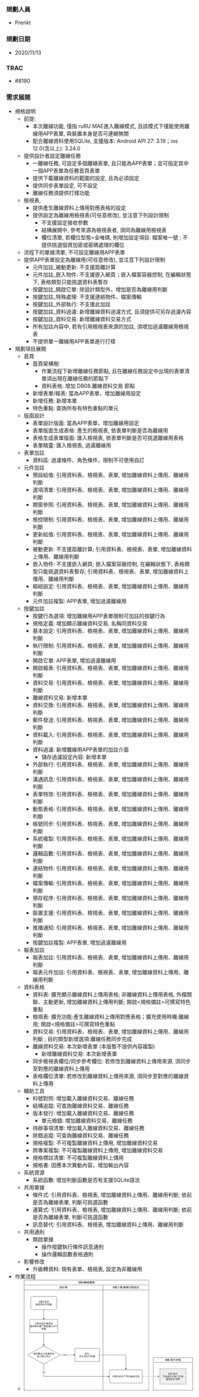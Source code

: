 ### <div id="user">規劃人員</div>
* Prenkt

### <div id="updatedate">規劃日期</div>
* 2020/11/13

### <div id="trac">TRAC</div>
* #8190

### <div id="requirement">需求展開</div>
* 規格說明
    * 前提:
        * 本次離線功能, 僅指 ruRU MAE進入離線模式, 且該模式下僅能使用離線用APP表單, 與裝置本身是否可連網無關
        * 配合離線資料使用SQLite, 支援版本: Android API 27: 3.19；ios 12.0(含以上): 3.24.0
    * 提供設計者設定離線任務
        * 一離線任務, 可設定多個離線表單, 且只能為APP表單；並可指定其中一個APP表單為任務首頁表單
        * 提供下載離線資料的範圍的設定, 且為必須設定
        * 提供同步表單設定, 可不設定
        * 離線任務須提供打樣功能
    * 檢視表,
        * 提供產生離線資料上傳用對應表格的設定
        * 提供設定為離線用檢視表(可任意修改), 並注意下列設計限制
            * 不支援設定接收參數
            * 結構展開中, 參考來源為檢視表者, 須同為離線用檢視表
            * 欄位清單, 若欄位型態=全唯碼, 則增加設定項目: 檔案唯一號 ; 不提供挑選個資加密或密碼處理的欄位
    * 流程下的單據清單, 不可設定離線用APP表單
    * 提供APP表單設定為離線用(可任意修改), 並注意下列設計限制
        * 元件加註_被動更新: 不支援距離計算
        * 元件加註_嵌入物件: 不支援嵌入網頁；嵌入檔案容器控制, 在編輯狀態下, 表格類型只能挑選資料表暫存
        * 按鍵加註_開啟它單: 除設計類型外，增加是否為離線用判斷
        * 按鍵加註_特殊處理: 不支援連結物件、檔案傳輸
        * 按鍵加註_外部執行: 不支援此加註
        * 按鍵加註_資料過濾: 新增離線資料過濾方式, 且須提供可另存過濾內容
        * 按鍵加註_資料交易: 新增離線資料交易方式
        * 所有加註內容中, 若有引用檢視表來源的加註, 須增加過濾離線用檢視表
        * 不提供單一離線用APP表單進行打樣
* 規劃項目展開
    * 首頁
        * 首頁架構樹: 
            * 作業流程下新增離線任務節點, 且在離線任務設定中出現的表單清單須出現在離線任務的節點下
            * 資料表格: 增加 DB08.離線資料交易 節點
        * 新增表單/報表: 當為APP表單，增加離線用設定
        * 新增任務: 新增本單
        * 特色重點: 查詢所有有特色重點的單元
    * 版面設計
        * 表單設計版面: 當為APP表單，增加離線用設定
        * 表單版面生成表格: 產生的檢視表, 依表單判斷是否為離線用
        * 表格生成表單版面: 匯入檢視表, 依表單判斷是否可挑選離線用表格
        * 表單精靈: 匯入檢視表, 過濾離線用
    * 表單加註
        * 資料區: 過濾條件、角色條件，限制不可使用自訂
    * 元件加註
        * 預設給值: 引用資料表、檢視表、表單, 增加離線資料上傳用、離線用判斷
        * 選項清單: 引用資料表、檢視表、表單, 增加離線資料上傳用、離線用判斷
        * 開窗參照: 引用資料表、檢視表、表單, 增加離線資料上傳用、離線用判斷
        * 檢控限制: 引用資料表、檢視表、表單, 增加離線資料上傳用、離線用判斷
        * 更新給值: 引用資料表、檢視表、表單, 增加離線資料上傳用、離線用判斷
        * 被動更新: 不支援距離計算; 引用資料表、檢視表、表單, 增加離線資料上傳用、離線用判斷
        * 嵌入物件: 不支援嵌入網頁; 嵌入檔案容器控制, 在編輯狀態下, 表格類型只能挑選資料表暫存; 引用資料表、檢視表、表單, 增加離線資料上傳用、離線用判斷
        * 樞紐設定: 引用資料表、檢視表、表單, 增加離線資料上傳用、離線用判斷
        * 元件加註複製: APP表單, 增加過濾離線用
    * 按鍵加註
        * 按鍵行為選項: 增加離線用APP表單限制可加註的按鍵行為
        * 規格定義: 增加顯示離線資料交易, 名稱同資料交易
        * 基本設定: 引用資料表、檢視表、表單, 增加離線資料上傳用、離線用判斷
        * 執行限制: 引用資料表、檢視表、表單, 增加離線資料上傳用、離線用判斷
        * 開啟它單: APP表單, 增加過濾離線用
        * 開啟報表: 引用資料表、檢視表、表單, 增加離線資料上傳用、離線用判斷
        * 資料交易: 引用資料表、檢視表、表單, 增加離線資料上傳用、離線用判斷
        * 離線資料交易: 新增本單
        * 資料交換: 引用資料表、檢視表、表單, 增加離線資料上傳用、離線用判斷
        * 郵件發送: 引用資料表、檢視表、表單, 增加離線資料上傳用、離線用判斷
        * 資料載入: 引用資料表、檢視表、表單, 增加離線資料上傳用、離線用判斷
        * 資料過濾: 新增離線用APP表單的加註介面
            * 儲存過濾設定內容: 新增本單
        * 外部執行: 引用資料表、檢視表、表單, 增加離線資料上傳用、離線用判斷
        * 溝通訊息: 引用資料表、檢視表、表單, 增加離線資料上傳用、離線用判斷
        * 表單特效: 引用資料表、檢視表、表單, 增加離線資料上傳用、離線用判斷
        * 動態表格: 引用資料表、檢視表、表單, 增加離線資料上傳用、離線用判斷
        * 帳號同步: 引用資料表、檢視表、表單, 增加離線資料上傳用、離線用判斷
        * 系統複製: 引用資料表、檢視表、表單, 增加離線資料上傳用、離線用判斷
        * 邏輯函數: 引用資料表、檢視表、表單, 增加離線資料上傳用、離線用判斷
        * 連結物件: 引用資料表、檢視表、表單, 增加離線資料上傳用、離線用判斷
        * 檔案傳輸: 引用資料表、檢視表、表單, 增加離線資料上傳用、離線用判斷
        * 預存程序: 引用資料表、檢視表、表單, 增加離線資料上傳用、離線用判斷
        * 裝置支援: 引用資料表、檢視表、表單, 增加離線資料上傳用、離線用判斷
        * 推播通知: 引用資料表、檢視表、表單, 增加離線資料上傳用、離線用判斷
        * 按鍵加註複製: APP表單, 增加過濾離線用
    * 報表加註
        * 報表加註: 引用資料表、檢視表、表單, 增加離線資料上傳用、離線用判斷
        * 報表元件加註: 引用資料表、檢視表、表單, 增加離線資料上傳用、離線用判斷
    * 資料表格
        * 資料表: 擴充顯示離線資料上傳用表格; 非離線資料上傳用表格, 外檔關聯、主動更新, 增加離線資料上傳用判斷; 開啟<規格備註>可撰寫特色重點
        * 檢視表: 擴充功能:產生離線資料上傳用對應表格；擴充使用時機:離線用; 開啟<規格備註>可撰寫特色重點
        * 資料交易: 引用資料表、檢視表、表單, 增加離線資料上傳用、離線用判斷 ; 目的類型新增選項:離線任務同步完成
        * 離線資料交易: 本次新增表單 (本版暫不提供內容複製)
            * 新增離線資料交易: 本次新增表單
        * 同步檢視表欄位/同步參考欄位: 若修改到離線資料上傳用來源, 須同步至對應的離線資料上傳用
        * 表格欄位清單: 若修改到離線資料上傳用來源, 須同步至對應的離線資料上傳用
    * 輔助工具
        * 料號對照: 增加載入離線資料交易、離線任務
        * 結構追蹤: 可查詢離線資料交易、離線任務
        * 版本發行: 增加載入離線資料交易、離線任務
            * 單元檢錯: 增加離線資料交易、離線任務
        * 待辦事項清單: 增加載入離線資料交易、離線任務
        * 除錯追蹤: 可查詢離線資料交易、離線任務
        * 規格複製: 不可複製離線資料上傳用, 增加離線資料交易
        * 跨專案複製: 不可複製離線資料上傳用, 增加離線資料交易
        * 規格標註清單: 不可複製離線資料上傳用
        * 規格書: 因應本次異動內容，增加輸出內容
    * 系統資源
        * 系統函數: 增加判斷函數是否有支援SQLite語法
    * 共用單據
        * 條件式: 引用資料表、檢視表, 增加離線資料上傳用、離線用判斷; 依前是否為離線表單, 判斷可挑選函數
        * 運算式: 引用資料表、檢視表, 增加離線資料上傳用、離線用判斷; 依前是否為離線表單, 判斷可挑選函數
        * 訊息替代: 引用資料表、檢視表, 增加離線資料上傳用、離線用判斷
    * 共用通則
        * 開啟單據
            * 操作按鍵執行條件訊息通則
            * 操作邏輯函數表格通則
    * 影響修改
        * 升級轉資料: 現有表單、檢視表, 設定為非離線用
* 作業流程
    * ![pic][image_MAEOffline]

<!-- 圖片 -->
[image_MAEOffline]:attachment/MAEOffline.png
